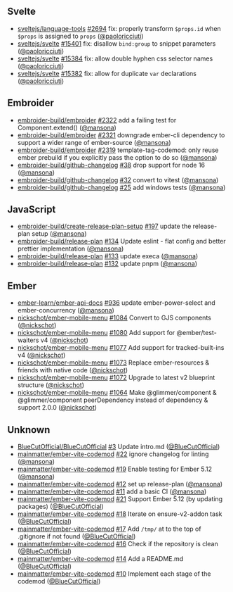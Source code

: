 ## Svelte

- [sveltejs/language-tools] [#2694](https://github.com/sveltejs/language-tools/pull/2694) fix: properly transform `$props.id` when `$props` is assigned to `props` ([@paoloricciuti])
- [sveltejs/svelte] [#15401](https://github.com/sveltejs/svelte/pull/15401) fix: disallow `bind:group` to snippet parameters ([@paoloricciuti])
- [sveltejs/svelte] [#15384](https://github.com/sveltejs/svelte/pull/15384) fix: allow double hyphen css selector names ([@paoloricciuti])
- [sveltejs/svelte] [#15382](https://github.com/sveltejs/svelte/pull/15382) fix: allow for duplicate `var` declarations ([@paoloricciuti])

## Embroider

- [embroider-build/embroider] [#2322](https://github.com/embroider-build/embroider/pull/2322) add a failing test for Component.extend() ([@mansona])
- [embroider-build/embroider] [#2321](https://github.com/embroider-build/embroider/pull/2321) downgrade ember-cli dependency to support a wider range of ember-source ([@mansona])
- [embroider-build/embroider] [#2319](https://github.com/embroider-build/embroider/pull/2319) template-tag-codemod: only reuse ember prebuild if you explicitly pass the option to do so ([@mansona])
- [embroider-build/github-changelog] [#38](https://github.com/embroider-build/github-changelog/pull/38) drop support for node 16 ([@mansona])
- [embroider-build/github-changelog] [#32](https://github.com/embroider-build/github-changelog/pull/32) convert to vitest ([@mansona])
- [embroider-build/github-changelog] [#25](https://github.com/embroider-build/github-changelog/pull/25) add windows tests ([@mansona])

## JavaScript

- [embroider-build/create-release-plan-setup] [#197](https://github.com/embroider-build/create-release-plan-setup/pull/197) update the release-plan setup ([@mansona])
- [embroider-build/release-plan] [#134](https://github.com/embroider-build/release-plan/pull/134) Update eslint - flat config and better prettier implementation ([@mansona])
- [embroider-build/release-plan] [#133](https://github.com/embroider-build/release-plan/pull/133) update execa ([@mansona])
- [embroider-build/release-plan] [#132](https://github.com/embroider-build/release-plan/pull/132) update pnpm ([@mansona])

## Ember

- [ember-learn/ember-api-docs] [#936](https://github.com/ember-learn/ember-api-docs/pull/936) update ember-power-select and ember-concurrency ([@mansona])
- [nickschot/ember-mobile-menu] [#1084](https://github.com/nickschot/ember-mobile-menu/pull/1084) Convert to GJS components ([@nickschot])
- [nickschot/ember-mobile-menu] [#1080](https://github.com/nickschot/ember-mobile-menu/pull/1080) Add support for @ember/test-waiters v4 ([@nickschot])
- [nickschot/ember-mobile-menu] [#1077](https://github.com/nickschot/ember-mobile-menu/pull/1077) Add support for tracked-built-ins v4 ([@nickschot])
- [nickschot/ember-mobile-menu] [#1073](https://github.com/nickschot/ember-mobile-menu/pull/1073) Replace ember-resources & friends with native code ([@nickschot])
- [nickschot/ember-mobile-menu] [#1072](https://github.com/nickschot/ember-mobile-menu/pull/1072) Upgrade to latest v2 blueprint structure ([@nickschot])
- [nickschot/ember-mobile-menu] [#1064](https://github.com/nickschot/ember-mobile-menu/pull/1064) Make @glimmer/component & @glimmer/component peerDependency instead of dependency & support 2.0.0 ([@nickschot])

## Unknown

- [BlueCutOfficial/BlueCutOfficial] [#3](https://github.com/BlueCutOfficial/BlueCutOfficial/pull/3) Update intro.md ([@BlueCutOfficial])
- [mainmatter/ember-vite-codemod] [#22](https://github.com/mainmatter/ember-vite-codemod/pull/22) ignore changelog for linting ([@mansona])
- [mainmatter/ember-vite-codemod] [#19](https://github.com/mainmatter/ember-vite-codemod/pull/19) Enable testing for Ember 5.12 ([@mansona])
- [mainmatter/ember-vite-codemod] [#12](https://github.com/mainmatter/ember-vite-codemod/pull/12) set up release-plan ([@mansona])
- [mainmatter/ember-vite-codemod] [#11](https://github.com/mainmatter/ember-vite-codemod/pull/11) add a basic CI ([@mansona])
- [mainmatter/ember-vite-codemod] [#21](https://github.com/mainmatter/ember-vite-codemod/pull/21) Support Ember 5.12 (by updating packages) ([@BlueCutOfficial])
- [mainmatter/ember-vite-codemod] [#18](https://github.com/mainmatter/ember-vite-codemod/pull/18) Iterate on ensure-v2-addon task ([@BlueCutOfficial])
- [mainmatter/ember-vite-codemod] [#17](https://github.com/mainmatter/ember-vite-codemod/pull/17) Add `/tmp/` at to the top of .gitignore if not found ([@BlueCutOfficial])
- [mainmatter/ember-vite-codemod] [#16](https://github.com/mainmatter/ember-vite-codemod/pull/16) Check if the repository is clean ([@BlueCutOfficial])
- [mainmatter/ember-vite-codemod] [#14](https://github.com/mainmatter/ember-vite-codemod/pull/14) Add a README.md ([@BlueCutOfficial])
- [mainmatter/ember-vite-codemod] [#10](https://github.com/mainmatter/ember-vite-codemod/pull/10) Implement each stage of the codemod ([@BlueCutOfficial])

[@BlueCutOfficial]: https://github.com/BlueCutOfficial
[@mansona]: https://github.com/mansona
[@nickschot]: https://github.com/nickschot
[@paoloricciuti]: https://github.com/paoloricciuti
[BlueCutOfficial/BlueCutOfficial]: https://github.com/BlueCutOfficial/BlueCutOfficial
[ember-learn/ember-api-docs]: https://github.com/ember-learn/ember-api-docs
[embroider-build/create-release-plan-setup]: https://github.com/embroider-build/create-release-plan-setup
[embroider-build/embroider]: https://github.com/embroider-build/embroider
[embroider-build/github-changelog]: https://github.com/embroider-build/github-changelog
[embroider-build/release-plan]: https://github.com/embroider-build/release-plan
[mainmatter/ember-vite-codemod]: https://github.com/mainmatter/ember-vite-codemod
[nickschot/ember-mobile-menu]: https://github.com/nickschot/ember-mobile-menu
[sveltejs/language-tools]: https://github.com/sveltejs/language-tools
[sveltejs/svelte]: https://github.com/sveltejs/svelte
